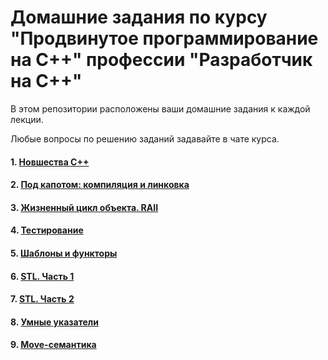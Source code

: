 # Домашние задания по курсу "Продвинутое программирование на C++" профессии "Разработчик на С++"

В этом репозитории расположены ваши домашние задания к каждой лекции. 

Любые вопросы по решению заданий задавайте в чате курса.

#### 1. [Новшества С++](01)
#### 2. [Под капотом: компиляция и линковка](02)
#### 3. [Жизненный цикл объекта. RAII](03)
#### 4. [Тестирование](04)
#### 5. [Шаблоны и функторы](05)
#### 6. [STL. Часть 1](07)
#### 7. [STL. Часть 2](08)
#### 8. [Умные указатели](10)
#### 9. [Move-семантика](11)
